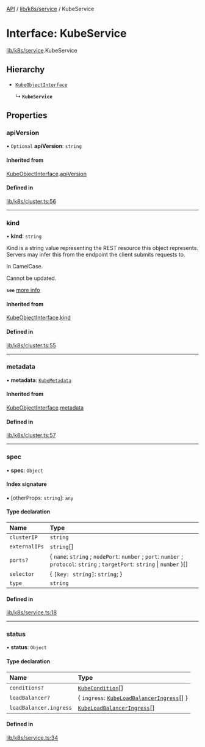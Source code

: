 [API](../API.md) / [lib/k8s/service](../modules/lib_k8s_service.md) / KubeService

# Interface: KubeService

[lib/k8s/service](../modules/lib_k8s_service.md).KubeService

## Hierarchy

- [`KubeObjectInterface`](lib_k8s_cluster.KubeObjectInterface.md)

  ↳ **`KubeService`**

## Properties

### apiVersion

• `Optional` **apiVersion**: `string`

#### Inherited from

[KubeObjectInterface](lib_k8s_cluster.KubeObjectInterface.md).[apiVersion](lib_k8s_cluster.KubeObjectInterface.md#apiversion)

#### Defined in

[lib/k8s/cluster.ts:56](https://github.com/kubernetes-sigs/headlamp/blob/072d2509b/frontend/src/lib/k8s/cluster.ts#L56)

___

### kind

• **kind**: `string`

Kind is a string value representing the REST resource this object represents.
Servers may infer this from the endpoint the client submits requests to.

In CamelCase.

Cannot be updated.

**`see`** [more info](https://git.k8s.io/community/contributors/devel/sig-architecture/api-conventions.md#types-kinds)

#### Inherited from

[KubeObjectInterface](lib_k8s_cluster.KubeObjectInterface.md).[kind](lib_k8s_cluster.KubeObjectInterface.md#kind)

#### Defined in

[lib/k8s/cluster.ts:55](https://github.com/kubernetes-sigs/headlamp/blob/072d2509b/frontend/src/lib/k8s/cluster.ts#L55)

___

### metadata

• **metadata**: [`KubeMetadata`](lib_k8s_cluster.KubeMetadata.md)

#### Inherited from

[KubeObjectInterface](lib_k8s_cluster.KubeObjectInterface.md).[metadata](lib_k8s_cluster.KubeObjectInterface.md#metadata)

#### Defined in

[lib/k8s/cluster.ts:57](https://github.com/kubernetes-sigs/headlamp/blob/072d2509b/frontend/src/lib/k8s/cluster.ts#L57)

___

### spec

• **spec**: `Object`

#### Index signature

▪ [otherProps: `string`]: `any`

#### Type declaration

| Name | Type |
| :------ | :------ |
| `clusterIP` | `string` |
| `externalIPs` | `string`[] |
| `ports?` | { `name`: `string` ; `nodePort`: `number` ; `port`: `number` ; `protocol`: `string` ; `targetPort`: `string` \| `number`  }[] |
| `selector` | { `[key: string]`: `string`;  } |
| `type` | `string` |

#### Defined in

[lib/k8s/service.ts:18](https://github.com/kubernetes-sigs/headlamp/blob/072d2509b/frontend/src/lib/k8s/service.ts#L18)

___

### status

• **status**: `Object`

#### Type declaration

| Name | Type |
| :------ | :------ |
| `conditions?` | [`KubeCondition`](lib_k8s_cluster.KubeCondition.md)[] |
| `loadBalancer?` | { `ingress`: [`KubeLoadBalancerIngress`](lib_k8s_service.KubeLoadBalancerIngress.md)[]  } |
| `loadBalancer.ingress` | [`KubeLoadBalancerIngress`](lib_k8s_service.KubeLoadBalancerIngress.md)[] |

#### Defined in

[lib/k8s/service.ts:34](https://github.com/kubernetes-sigs/headlamp/blob/072d2509b/frontend/src/lib/k8s/service.ts#L34)
